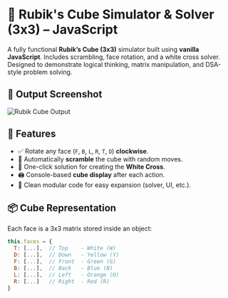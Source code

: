 # 🧊 Rubik's Cube Simulator & Solver (3x3) – JavaScript

A fully functional **Rubik’s Cube (3x3)** simulator built using **vanilla JavaScript**. Includes scrambling, face rotation, and a white cross solver. Designed to demonstrate logical thinking, matrix manipulation, and DSA-style problem solving.

## 📸 Output Screenshot
    
![Rubik Cube Output](assets/screenshot.png)


## 🚀 Features

- ✅ Rotate any face (`F`, `B`, `L`, `R`, `T`, `D`) **clockwise**.
- 🔄 Automatically **scramble** the cube with random moves.
- 🧠 One-click solution for creating the **White Cross**.
- 🖨️ Console-based **cube display** after each action.
- 🧩 Clean modular code for easy expansion (solver, UI, etc.).


## 📦 Cube Representation

Each face is a 3x3 matrix stored inside an object:
```js
this.faces = {
  T: [...],  // Top    - White (W)
  D: [...],  // Down   - Yellow (Y)
  F: [...],  // Front  - Green (G)
  B: [...],  // Back   - Blue (B)
  L: [...],  // Left   - Orange (O)
  R: [...]   // Right  - Red (R)
}
